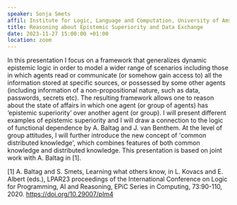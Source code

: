 ```yaml
---
speaker: Sonja Smets
affil: Institute for Logic, Language and Computation, University of Amsterdam
title: Reasoning about Epistemic Superiority and Data Exchange 
date: 2023-11-27 15:00:00 +01:00
location: zoom
---
```

In this presentation I focus on a framework that generalizes dynamic epistemic logic in order to model a wider range of scenarios including those in which agents read or communicate (or somehow gain access to) all the information stored at specific sources, or possessed by some other agents (including information of a non-propositional nature, such as data, passwords, secrets etc).
The resulting framework allows one to reason about the state of affairs in which one agent (or group of agents) has ‘epistemic superiority’ over another agent (or group).
I will present different examples of epistemic superiority and I will draw a connection to the logic of functional dependence by A. Baltag and J. van Benthem.
At the level of group attitudes, I will further introduce the new concept of 'common distributed knowledge', which combines features of both common knowledge and distributed knowledge.
This presentation is based on joint work with A. Baltag in [1].

[1] A. Baltag and S. Smets, Learning what others know, in L. Kovacs and E. Albert (eds.), LPAR23 proceedings of the International Conference on Logic for Programming, AI and Reasoning, EPiC Series in Computing, 73:90-110, 2020. <https://doi.org/10.29007/plm4>
